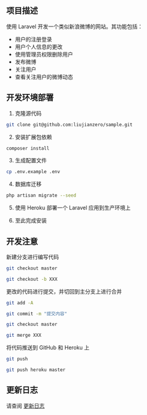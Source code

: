 ## 项目描述

使用 Laravel 开发一个类似新浪微博的网站。其功能包括：

* 用户的注册登录
* 用户个人信息的更改
* 使用管理员权限删除用户
* 发布微博
* 关注用户
* 查看关注用户的微博动态

## 开发环境部署

1. 克隆源代码

```bash
git clone git@github.com:liujianzero/sample.git
```

2. 安装扩展包依赖

```bash
composer install
```

3. 生成配置文件
   
```bash
cp .env.example .env
```

4. 数据库迁移

```bash
php artisan migrate --seed
```

5. 使用 Heroku 部署一个 Laravel 应用到生产环境上

6. 至此完成安装

## 开发注意

新建分支进行编写代码
```bash
git checkout master 
```

```bash
git checkout -b XXX
```

更改的代码进行提交，并切回到主分支上进行合并
```bash
git add -A
```

```bash
git commit -m "提交内容"
```

```bash
git checkout master
```

```bash
git merge XXX
```

将代码推送到 GitHub 和 Heroku 上

```bash
git push
```

```bash
git push heroku master
```



## 更新日志

请查阅 [更新日志](./CHANGELOG.md)